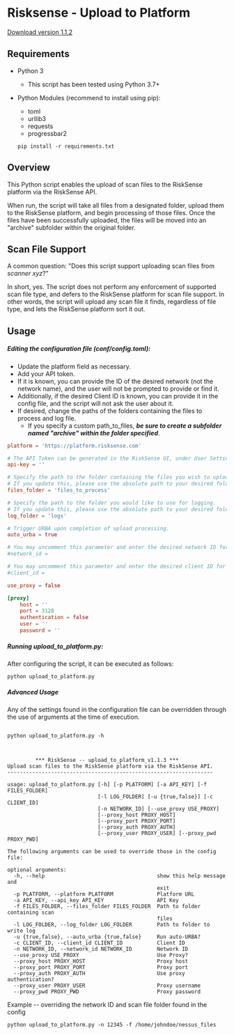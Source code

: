 # Risksense - Upload to Platform

[Download version 1.1.2](https://github.com/risksense/upload_to_platform/releases/download/v1.1.2/upload_to_platform-v1.1.2.zip)

## Requirements

 - Python 3
    - This script has been tested using Python 3.7+
 - Python Modules (recommend to install using pip):
    - toml
    - urllib3
    - requests
    - progressbar2
   
   `pip install -r requirements.txt`

## Overview
This Python script enables the upload of scan files to the RiskSense platform via the RiskSense API.

When run, the script will take all files from a designated folder, upload them to the RiskSense 
platform, and begin processing of those files.  Once the files have been successfully uploaded, 
the files will be moved into an "archive" subfolder within the original folder.

## Scan File Support
A common question: "Does this script support uploading scan files from *scanner xyz*?"

In short, yes. The script does not perform any enforcement of supported scan file type, and defers 
to the RiskSense platform for scan file support. In other words, the script will upload any scan file 
it finds, regardless of file type, and lets the RiskSense platform sort it out.

## Usage

##### Editing the configuration file (conf/config.toml):
 - Update the platform field as necessary.  
 - Add your API token.  
 - If it is known, you can provide the ID of the desired network (not the network name), and the user 
   will not be prompted to provide or find it.
 - Additionally, if the desired Client ID is known, you can provide it in the config file, and the 
   script will not ask the user about it.
 - If desired, change the paths of the folders containing the files to process and log file.
   - If you specify a custom path_to_files, ___be sure to create a subfolder named "archive" 
     within the folder specified___.

```toml
platform = 'https://platform.risksense.com'

# The API Token can be generated in the RiskSense UI, under User Settings.
api-key = ''

# Specify the path to the folder containing the files you wish to upload.
# If you update this, please use the absolute path to your desired folder.
files_folder = 'files_to_process'

# Specify the path to the folder you would like to use for logging.
# If you update this, please use the absolute path to your desired folder.
log_folder = 'logs'

# Trigger URBA upon completion of upload processing.
auto_urba = true

# You may uncomment this parameter and enter the desired network ID for your upload here if you already know it.
#network_id =

# You may uncomment this parameter and enter the desired client ID for your upload here if you already know it.
#client_id =

use_proxy = false

[proxy]
    host = ''
    port = 3128
    authentication = false
    user = ''
    password = ''

```


##### Running upload_to_platform.py:

After configuring the script, it can be executed as follows:
```commandline
python upload_to_platform.py
```

##### Advanced Usage
Any of the settings found in the configuration file can be overridden through the use of arguments 
at the time of execution.
```commandline

python upload_to_platform.py -h



         *** RiskSense -- upload_to_platform_v1.1.3 ***
Upload scan files to the RiskSense platform via the RiskSense API.
------------------------------------------------------------------

usage: upload_to_platform.py [-h] [-p PLATFORM] [-a API_KEY] [-f FILES_FOLDER]
                             [-l LOG_FOLDER] [-u {true,false}] [-c CLIENT_ID]
                             [-n NETWORK_ID] [--use_proxy USE_PROXY]
                             [--proxy_host PROXY_HOST]
                             [--proxy_port PROXY_PORT]
                             [--proxy_auth PROXY_AUTH]
                             [--proxy_user PROXY_USER] [--proxy_pwd PROXY_PWD]

The following arguments can be used to override those in the config file:

optional arguments:
  -h, --help                                    show this help message and
                                                exit
  -p PLATFORM, --platform PLATFORM              Platform URL
  -a API_KEY, --api_key API_KEY                 API Key
  -f FILES_FOLDER, --files_folder FILES_FOLDER  Path to folder containing scan
                                                files
  -l LOG_FOLDER, --log_folder LOG_FOLDER        Path to folder to write log
  -u {true,false}, --auto_urba {true,false}     Run auto-URBA?
  -c CLIENT_ID, --client_id CLIENT_ID           Client ID
  -n NETWORK_ID, --network_id NETWORK_ID        Network ID
  --use_proxy USE_PROXY                         Use Proxy?
  --proxy_host PROXY_HOST                       Proxy host
  --proxy_port PROXY_PORT                       Proxy port
  --proxy_auth PROXY_AUTH                       Use proxy authentication?
  --proxy_user PROXY_USER                       Proxy username
  --proxy_pwd PROXY_PWD                         Proxy password

```

Example -- overriding the network ID and scan file folder found in the config
```commandline
python upload_to_platform.py -n 12345 -f /home/johndoe/nessus_files
```
